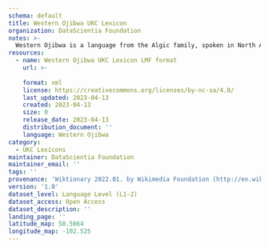 ```yaml
---
schema: default
title: Western Ojibwa UKC Lexicon
organization: DataScientia Foundation
notes: >-
  Western Ojibwa is a language from the Algic family, spoken in North America. The UKC Lexicon of Western Ojibwa is represented as a lexico-semantic network. It consists of words, word senses, synsets, as well as sense-level and synset-level relationships.
resources:
  - name: Western Ojibwa UKC Lexicon LMF format
    url: >-
      
    format: xml
    license: https://creativecommons.org/licenses/by-nc-sa/4.0/
    last_updated: 2023-04-13
    created: 2023-04-13
    size: 0
    release_date: 2023-04-13
    distribution_document: ''
    language: Western Ojibwa
category:
  - UKC Lexicons
maintainer: DataScientia Foundation
maintainer_email: ''
tags: ''
provenance: 'Wiktionary 2022.01. by Wikimedia Foundation (http://en.wiktionary.org); Princeton WordNet 2.1 by Princeton University (https://wordnet.princeton.edu)'
version: '1.0'
dataset_level: Language Level (L1-2)
dataset_access: Open Access
dataset_description: ''
landing_page: ''
latitude_map: 50.5664
longitude_map: -102.525
---
```

